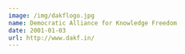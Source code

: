 ```yaml
---
image: /img/dakflogo.jpg
name: Democratic Alliance for Knowledge Freedom
date: 2001-01-03
url: http://www.dakf.in/
---
```

